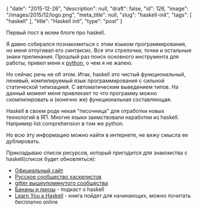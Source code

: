 {
    "date": "2015-12-26",
    "description": null,
    "draft": false,
    "id": 126,
    "image": "/images/2015/12/logo.png",
    "meta_title": null,
    "slug": "haskell-init",
    "tags": [
        "haskell"
    ],
    "title": "Haskell init",
    "type": "post"
}


Первый пост в моем блоге про haskell.

Я давно собирался познакомиться с этим языком программирования, но меня отпугивал его синтаксис. Все эти стрелочки, точки и остальные знаки препинания.
Прошлый раз поиск основного инструмента для работы, привел меня к [python](/tag/python), о чем я не жалею. 

Но сейчас речь не об этом. Итак, haskell это чистый функциональный, ленивый, компилируемый язык программирования с сильной статической типизацией. С автоматическим выведением типов. На данный момент меня привлекает то что программу можно скомпилировать и (конечно же) функциональная составляющая.

Haskell в своем роде некая "песочница" для отработки новых технологий в ЯП. Многие языки заимствовали наработки из haskell. Например list comprehension в том же python. 

Но всю эту информацию можно найти в интернете, не вижу смысла ее дублировать.

Прикладываю список ресурсов, который пригодится для знакомства с haskell(список будет обновляться):

- [Официальный сайт](https://www.haskell.org/)
- [Русское сообщество хаскелистов](http://ruhaskell.org)
- [gitter вышеупомянутого сообщества](https://gitter.im/ruHaskell/forall)
- [Бананы и линзы](http://bananasandlenses.net) - подкаст о haskell
- [Learn You a Haskell](http://learnyouahaskell.com) - книга пойдет для начинающих, можно почитать бесплатно online
